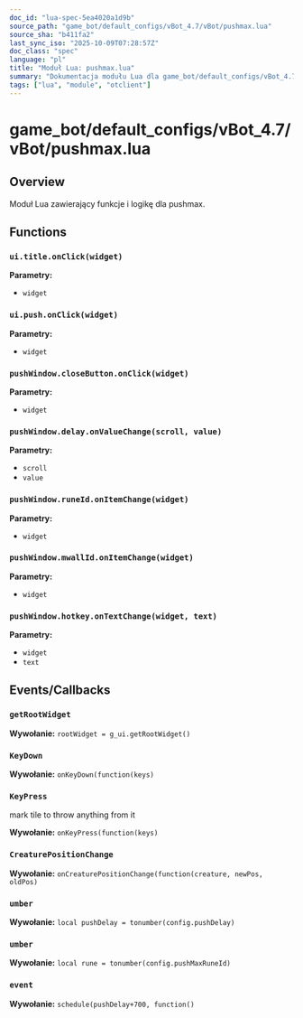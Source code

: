 ```yaml
---
doc_id: "lua-spec-5ea4020a1d9b"
source_path: "game_bot/default_configs/vBot_4.7/vBot/pushmax.lua"
source_sha: "b411fa2"
last_sync_iso: "2025-10-09T07:28:57Z"
doc_class: "spec"
language: "pl"
title: "Moduł Lua: pushmax.lua"
summary: "Dokumentacja modułu Lua dla game_bot/default_configs/vBot_4.7/vBot/pushmax.lua"
tags: ["lua", "module", "otclient"]
---
```


# game_bot/default_configs/vBot_4.7/vBot/pushmax.lua

## Overview

Moduł Lua zawierający funkcje i logikę dla pushmax.

## Functions

### `ui.title.onClick(widget)`

**Parametry:**

- `widget`

### `ui.push.onClick(widget)`

**Parametry:**

- `widget`

### `pushWindow.closeButton.onClick(widget)`

**Parametry:**

- `widget`

### `pushWindow.delay.onValueChange(scroll, value)`

**Parametry:**

- `scroll`
- `value`

### `pushWindow.runeId.onItemChange(widget)`

**Parametry:**

- `widget`

### `pushWindow.mwallId.onItemChange(widget)`

**Parametry:**

- `widget`

### `pushWindow.hotkey.onTextChange(widget, text)`

**Parametry:**

- `widget`
- `text`

## Events/Callbacks

### `getRootWidget`

**Wywołanie:** `rootWidget = g_ui.getRootWidget()`

### `KeyDown`

**Wywołanie:** `onKeyDown(function(keys)`

### `KeyPress`

mark tile to throw anything from it

**Wywołanie:** `onKeyPress(function(keys)`

### `CreaturePositionChange`

**Wywołanie:** `onCreaturePositionChange(function(creature, newPos, oldPos)`

### `umber`

**Wywołanie:** `local pushDelay = tonumber(config.pushDelay)`

### `umber`

**Wywołanie:** `local rune = tonumber(config.pushMaxRuneId)`

### `event`

**Wywołanie:** `schedule(pushDelay+700, function()`
